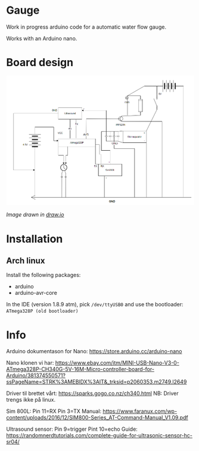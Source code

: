 # Gauge

Work in progress arduino code for a automatic water flow gauge.

Works with an Arduino nano.

# Board design

![board design](docs/design.png)

*Image drawn in [draw.io](https://draw.io)*

# Installation

## Arch linux

Install the following packages:
- arduino
- arduino-avr-core

In the IDE (version 1.8.9 atm), pick `/dev/ttyUSB0` and use the bootloader: `ATmega328P (old bootloader)`


# Info

Arduino dokumentason for Nano: https://store.arduino.cc/arduino-nano

Nano klonen vi har: https://www.ebay.com/itm/MINI-USB-Nano-V3-0-ATmega328P-CH340G-5V-16M-Micro-controller-board-for-Arduino/381374550571?ssPageName=STRK%3AMEBIDX%3AIT&_trksid=p2060353.m2749.l2649

Driver til brettet vårt:  https://sparks.gogo.co.nz/ch340.html
NB: Driver trengs ikke på linux.

Sim 800L:
Pin 11=RX
Pin  3=TX
Manual: https://www.faranux.com/wp-content/uploads/2016/12/SIM800-Series_AT-Command-Manual_V1.09.pdf

Ultrasound sensor:
Pin 9=trigger
Pint 10=echo
Guide: https://randomnerdtutorials.com/complete-guide-for-ultrasonic-sensor-hc-sr04/

